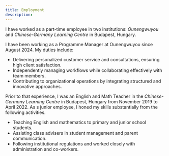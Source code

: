 ```yaml
---
title: Employment
description: 
---
```


I have worked as a part-time employee in two institutions: *Ounengwuyou* and *Chinese-Germany Learning Centre* in Budapest, Hungary.

I have been working as a Programme Manager at Ounengwuyou since August 2024. My duties include: 

* Delivering personalized customer service and consultations, ensuring high client satisfaction.
* Independently managing workflows while collaborating effectively with team members.
* Contributing to organizational operations by integrating structured and innovative approaches.

Prior to that experience, I was an English and Math Teacher in the *Chinese-Germany Learning Centre* in Budapest, Hungary from November 2019 to April 2022. As s junior employee, I honed my skills substantially from the following activities.

* Teaching English and mathematics to primary and junior school students.
* Assisting class advisers in student management and parent communication.
* Following institutional regulations and worked closely with administration and co-workers.
